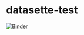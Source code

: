# datasette-test

[![Binder](https://mybinder.org/badge_logo.svg)](https://mybinder.org/v2/gh/wragge/datasette-test/master?urlpath=lab)
